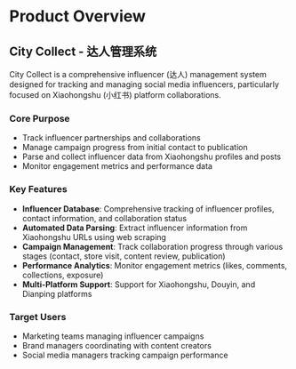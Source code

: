 # Product Overview

## City Collect - 达人管理系统

City Collect is a comprehensive influencer (达人) management system designed for tracking and managing social media influencers, particularly focused on Xiaohongshu (小红书) platform collaborations.

### Core Purpose
- Track influencer partnerships and collaborations
- Manage campaign progress from initial contact to publication
- Parse and collect influencer data from Xiaohongshu profiles and posts
- Monitor engagement metrics and performance data

### Key Features
- **Influencer Database**: Comprehensive tracking of influencer profiles, contact information, and collaboration status
- **Automated Data Parsing**: Extract influencer information from Xiaohongshu URLs using web scraping
- **Campaign Management**: Track collaboration progress through various stages (contact, store visit, content review, publication)
- **Performance Analytics**: Monitor engagement metrics (likes, comments, collections, exposure)
- **Multi-Platform Support**: Support for Xiaohongshu, Douyin, and Dianping platforms

### Target Users
- Marketing teams managing influencer campaigns
- Brand managers coordinating with content creators
- Social media managers tracking campaign performance
